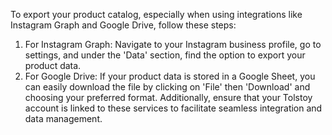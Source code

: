 To export your product catalog, especially when using integrations like Instagram Graph and Google Drive, follow these steps:
1. For Instagram Graph: Navigate to your Instagram business profile, go to settings, and under the 'Data' section, find the option to export your product data.
2. For Google Drive: If your product data is stored in a Google Sheet, you can easily download the file by clicking on 'File' then 'Download' and choosing your preferred format.
Additionally, ensure that your Tolstoy account is linked to these services to facilitate seamless integration and data management.